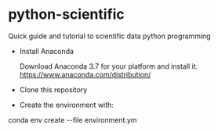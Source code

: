 # python-scientific
Quick guide and tutorial to scientific data python programming

* Install Anaconda

  Download Anaconda 3.7 for your platform and install it.
  https://www.anaconda.com/distribution/
 
 * Clone this repository
 * Create the environment with:
 
  conda env create --file environment.ym
  
 
 
 
